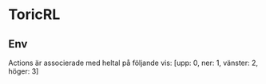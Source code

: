 # ToricRL

## Env

Actions är associerade med heltal på följande vis:
[upp: 0, ner: 1, vänster: 2, höger: 3]
